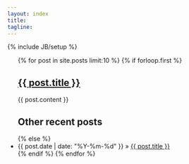 ```yaml
---
layout: index
title:
tagline:
---
```

{% include JB/setup %}
<ul class="posts">
  {% for post in site.posts limit:10 %}
    {% if forloop.first %}
     <h2><a href="{{ BASE_PATH }}{{ post.url }}.html">{{ post.title }}</a></h2>
      {{ post.content }}
      <h2>Other recent posts</h2>
      {% else %}
      <li><span>{{ post.date | date: "%Y-%m-%d" }}</span> &raquo; <a href="{{ BASE_PATH }}{{ post.url }}">{{ post.title }}</a></li>
{% endif %}
  {% endfor %}
</ul>


